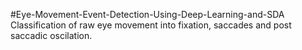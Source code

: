 #Eye-Movement-Event-Detection-Using-Deep-Learning-and-SDA
Classification of raw eye movement into fixation, saccades and post saccadic oscilation.
